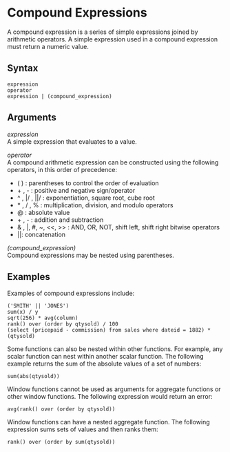 # Compound Expressions<a name="r_compound_expressions"></a>

A compound expression is a series of simple expressions joined by arithmetic operators\. A simple expression used in a compound expression must return a numeric value\.

## Syntax<a name="r_compound_expressions-synopsis"></a>

```
expression 
operator 
expression | (compound_expression)
```

## Arguments<a name="r_compound_expressions-arguments"></a>

 *expression*   
A simple expression that evaluates to a value\.

 *operator*   
 A compound arithmetic expression can be constructed using the following operators, in this order of precedence:  
+ \( \) : parentheses to control the order of evaluation
+ \+ , \- : positive and negative sign/operator
+  ^ , \|/ , \|\|/ : exponentiation, square root, cube root
+ \* , / , % : multiplication, division, and modulo operators
+  @ : absolute value
+ \+ , \- : addition and subtraction
+ & , \|, \#, \~, <<, >> : AND, OR, NOT, shift left, shift right bitwise operators
+ \|\|: concatenation

 *\(compound\_expression\)*   
Compound expressions may be nested using parentheses\.

## Examples<a name="r_compound_expressions-examples"></a>

Examples of compound expressions include:

```
('SMITH' || 'JONES')
sum(x) / y
sqrt(256) * avg(column)
rank() over (order by qtysold) / 100
(select (pricepaid - commission) from sales where dateid = 1882) * (qtysold)
```

Some functions can also be nested within other functions\. For example, any scalar function can nest within another scalar function\. The following example returns the sum of the absolute values of a set of numbers:

```
sum(abs(qtysold))
```

Window functions cannot be used as arguments for aggregate functions or other window functions\. The following expression would return an error:

```
avg(rank() over (order by qtysold))
```

Window functions can have a nested aggregate function\. The following expression sums sets of values and then ranks them:

```
rank() over (order by sum(qtysold))
```